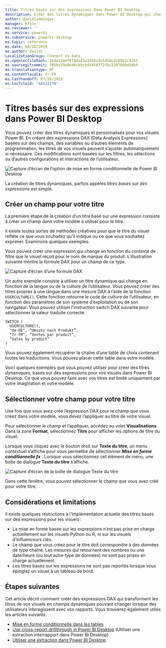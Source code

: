 ```yaml
---
title: Titres basés sur des expressions dans Power BI Desktop
description: Créer des titres dynamiques dans Power BI Desktop qui changent en fonction d’expressions de programmation à l’aide de la mise en forme de programmation conditionnelle
author: davidiseminger
manager: kfile
ms.reviewer: ''
ms.service: powerbi
ms.subservice: powerbi-desktop
ms.topic: reference
ms.date: 04/10/2019
ms.author: davidi
LocalizationGroup: Connect to data
ms.openlocfilehash: 1b4e134ef6f8da43a1856c8a5458c8c09b2c42b5
ms.sourcegitcommit: f05ba39a0e46cb9cb43454772fbc5397089d58b4
ms.translationtype: HT
ms.contentlocale: fr-FR
ms.lasthandoff: 07/26/2019
ms.locfileid: "68522178"
---
```

# <a name="expression-based-titles-in-power-bi-desktop"></a>Titres basés sur des expressions dans Power BI Desktop

Vous pouvez créer des titres dynamiques et personnalisés pour vos visuels Power BI. En créant des expressions DAX (Data Analysis Expressions) basées sur des champs, des variables ou d’autres éléments de programmation, les titres de vos visuels peuvent s’ajuster automatiquement si nécessaire. Ces modifications sont basées sur les filtres, les sélections ou d’autres configurations et interactions de l’utilisateur.

![Capture d’écran de l’option de mise en forme conditionnelle de Power BI Desktop](media/desktop-conditional-formatting-visual-titles/expression-based-title-01.png)

La création de titres dynamiques, parfois appelés *titres basés sur des expressions* est simple. 

## <a name="create-a-field-for-your-title"></a>Créer un champ pour votre titre

La première étape de la création d’un titre basé sur une expression consiste à créer un champ dans votre modèle à utiliser pour le titre. 

Il existe toutes sortes de méthodes créatives pour que le titre du visuel reflète ce que vous souhaitez qu’il indique ou ce que vous souhaitez exprimer. Examinons quelques exemples.

Vous pouvez créer une expression qui change en fonction du contexte de filtre que le visuel reçoit pour le nom de marque du produit. L’illustration suivante montre la formule DAX pour un champ de ce type.

![Capture d’écran d’une formule DAX](media/desktop-conditional-formatting-visual-titles/expression-based-title-02.png)

Un autre exemple consiste à utiliser un titre dynamique qui change en fonction de la langue ou de la culture de l’utilisateur. Vous pouvez créer des titres propres à une langue dans une mesure DAX à l’aide de la fonction `USERCULTURE()`. Cette fonction retourne le code de culture de l’utilisateur, en fonction des paramètres de son système d’exploitation ou de son navigateur. Vous pouvez utiliser l’instruction switch DAX suivante pour sélectionner la valeur traduite correcte. 

```
SWITCH (
  USERCULTURE(),
  "de-DE", “Umsatz nach Produkt”,
  "fr-FR", “Ventes par produit”,
  “Sales by product”
)
```

Vous pouvez également récupérer la chaîne d’une table de choix contenant toutes les traductions. Vous pouvez placer cette table dans votre modèle. 

Voici quelques exemples que vous pouvez utiliser pour créer des titres dynamiques, basés sur des expressions pour vos visuels dans Power BI Desktop. Ce que vous pouvez faire avec vos titres est limité uniquement par votre imagination et votre modèle.


## <a name="select-your-field-for-your-title"></a>Sélectionner votre champ pour votre titre

Une fois que vous avez créé l’expression DAX pour le champ que vous créez dans votre modèle, vous devez l’appliquer au titre de votre visuel.

Pour sélectionner le champ et l’appliquer, accédez au volet **Visualisations**. Dans la zone **Format**, sélectionnez **Titre** pour afficher les options de titre du visuel. 

Lorsque vous cliquez avec le bouton droit sur **Texte du titre**, un menu contextuel s’affiche pour vous permettre de sélectionner ***Mise en forme conditionnelle fx*** . Lorsque vous sélectionnez cet élément de menu, une boîte de dialogue **Texte du titre** s’affiche. 

![Capture d’écran de la boîte de dialogue Texte du titre](media/desktop-conditional-formatting-visual-titles/expression-based-title-02b.png)

Dans cette fenêtre, vous pouvez sélectionner le champ que vous avez créé pour votre titre.

## <a name="limitations-and-considerations"></a>Considérations et limitations

Il existe quelques restrictions à l’implémentation actuelle des titres basés sur des expressions pour les visuels :

* La mise en forme basée sur les expressions n’est pas prise en charge actuellement sur les visuels Python ou R, ni sur les visuels d’influenceurs clés.
* Le champ que vous créez pour le titre doit correspondre à des données de type chaîne. Les mesures qui retournent des nombres ou une date/heure (ou tout autre type de données) ne sont pas prises en charge actuellement.
* Les titres basés sur les expressions ne sont pas reportés lorsque vous épinglez un visuel à un tableau de bord.

## <a name="next-steps"></a>Étapes suivantes

Cet article décrit comment créer des expressions DAX qui transforment les titres de vos visuels en champs dynamiques pouvant changer lorsque des utilisateurs interagissent avec vos rapports. Vous trouverez également utiles les articles suivants.

* [Mise en forme conditionnelle dans les tables](desktop-conditional-table-formatting.md)
* [Use cross-report drillthrough in Power BI Desktop](desktop-cross-report-drill-through.md) (Utiliser une extraction interrapport dans Power BI Desktop)
* [Utiliser une extraction dans Power BI Desktop](desktop-drillthrough.md)
